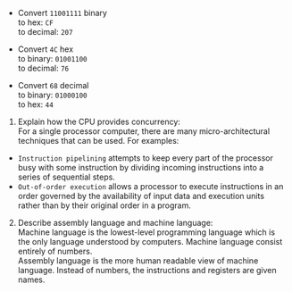 <!-- Answers to the Conversion Questions-->
* Convert `11001111` binary  
  to hex: `CF`    
  to decimal: `207`

* Convert `4C` hex  
  to binary: `01001100`  
  to decimal: `76`  

* Convert `68` decimal  
  to binary: `01000100`  
  to hex: `44`  

<!-- Answers to the Short Answer Essay Questions go here -->

1. Explain how the CPU provides concurrency:  
For a single processor computer, there are many micro-architectural techniques that can be used. For examples:
* `Instruction pipelining` attempts to keep every part of the processor busy with some instruction by dividing incoming instructions into a series of sequential steps.
* `Out-of-order execution` allows a processor to execute instructions in an order governed by the availability of input data and execution units rather than by their original order in a program.

2. Describe assembly language and machine language:  
Machine language is the lowest-level programming language which is the only language understood by computers. Machine language consist entirely of numbers.  
Assembly language is the more human readable view of machine language. Instead of numbers, the instructions and registers are given names.
